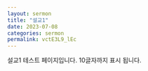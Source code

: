 ```yaml
---
layout: sermon
title: "설교1"
date: 2023-07-08
categories: sermon
permalink: vctE3L9_lEc
---
```


설교1 테스트 페이지입니다. 10글자까지 표시 됩니다.
